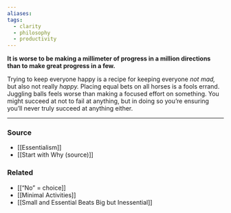 ```yaml
---
aliases: 
tags:
  - clarity
  - philosophy
  - productivity
---
```

**It is worse to be making a millimeter of progress in a million directions than to make great progress in a few.**

Trying to keep everyone happy is a recipe for keeping everyone *not mad,* but also not really *happy.* Placing equal bets on all horses is a fools errand. Juggling balls feels worse than making a focused effort on something. You might succeed at not to fail at anything, but in doing so you’re ensuring you’ll never truly succeed at anything either.

---

### Source
- [[Essentialism]]
- [[Start with Why (source)]]

### Related
- [[“No” = choice]]
- [[Minimal Activities]] 
- [[Small and Essential Beats Big but Inessential]]